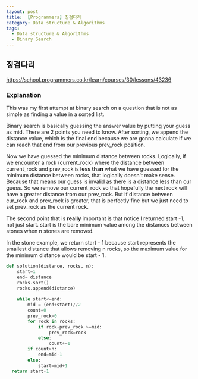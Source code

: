 ```yaml
---
layout: post
title:  [Programmers] 징검다리
category: Data structure & Algorithms
tags:
  - Data structure & Algorithms
  - Binary Search
---
```


## 징검다리
https://school.programmers.co.kr/learn/courses/30/lessons/43236

### Explanation
This was my first attempt at binary search on a question that is not as
simple as finding a value in a sorted list.

Binary search is basically guessing the answer value by putting your guess
as mid. There are 2 points you need to know. After sorting, we append the 
distance value, which is the final end because we are gonna calculate if 
we can reach that end from our previous prev_rock position.

Now we have guessed the minimum distance between rocks. Logically, if we
encounter a rock (current_rock) where the distance between current_rock and
prev_rock is **less than** what we have guessed for the minimum distance between
rocks, that logically doesn't make sense. Because that means our guess 
is invalid as there is a distance less than our guess. So we remove our current_rock
so that hopefully the next rock will have a greater distance from our 
prev_rock. But if distance between cur_rock and prev_rock is greater, that
is perfectly fine but we just need to set prev_rock as the current rock.

The second point that is **really** important is that notice I returned
start -1, not just start. start is the bare minimum value among the distances 
between stones when n stones are removed.

In the stone example, we return start - 1 because start represents the 
smallest distance that allows removing n rocks, so the maximum value for 
the minimum distance would be start - 1.


```python
def solution(distance, rocks, n):
    start=1
    end= distance
    rocks.sort()
    rocks.append(distance)
  
    while start<=end:
        mid = (end+start)//2
        count=0
        prev_rock=0
        for rock in rocks:
            if rock-prev_rock >=mid:
                prev_rock=rock
            else:
                count+=1
        if count>n:
            end=mid-1
        else:
            start=mid+1
  return start-1
```


